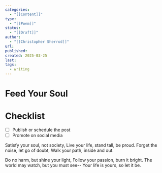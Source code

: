 ```yaml
---
categories:
  - "[[Content]]"
type:
  - "[[Poem]]"
status:
  - "[[Draft]]"
author:
  - "[[Christopher Sherrod]]"
url: 
published: 
created: 2025-03-25
last: 
tags:
  - writing
---
```

# Feed Your Soul
# Checklist
- [ ] Publish or schedule the post
- [ ] Promote on social media

Satisfy your soul, not society,
Live your life, stand tall, be proud.
Forget the noise, let go of doubt,
Walk your path, inside and out.

Do no harm, but shine your light,
Follow your passion, burn it bright.
The world may watch, but you must see--
Your life is yours, so let it be.
